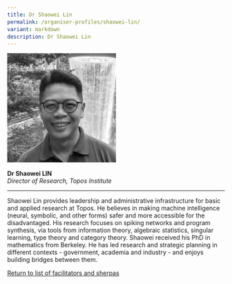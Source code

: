 ```yaml
---
title: Dr Shaowei Lin
permalink: /organiser-profiles/shaowei-lin/
variant: markdown
description: Dr Shaowei Lin
---
```

<div style="width:50%"><img src="/images/People/shaowei.jpeg" alt="Dr Shaowei Lin"></div>

**Dr Shaowei LIN**<br>*Director of Research, Topos Institute*<br>

---

Shaowei Lin provides leadership and administrative infrastructure for basic and applied research at Topos. He believes in making machine intelligence (neural, symbolic, and other forms) safer and more accessible for the disadvantaged. His research focuses on spiking networks and program synthesis, via tools from information theory, algebraic statistics, singular learning, type theory and category theory. Shaowei received his PhD in mathematics from Berkeley. He has led research and strategic planning in different contexts - government, academia and industry - and enjoys building bridges between them.


[Return to list of facilitators and sherpas](/directors)
